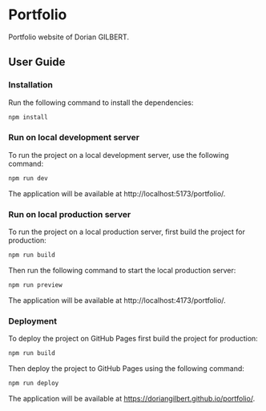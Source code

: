 # Portfolio

Portfolio website of Dorian GILBERT.

## User Guide

### Installation

Run the following command to install the dependencies:

```bash
npm install
```

### Run on local development server

To run the project on a local development server, use the following command:

```bash
npm run dev
```

The application will be available at http://localhost:5173/portfolio/.

### Run on local production server

To run the project on a local production server, first build the project for production:

```bash
npm run build
```

Then run the following command to start the local production server:

```bash
npm run preview
```

The application will be available at http://localhost:4173/portfolio/.

### Deployment

To deploy the project on GitHub Pages first build the project for production:

```bash
npm run build
```

Then deploy the project to GitHub Pages using the following command:

```bash
npm run deploy
```

The application will be available at https://doriangilbert.github.io/portfolio/.
